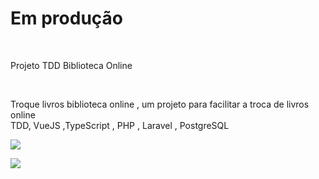 <h1> Em produção</h1>
</br>
<p>Projeto TDD Biblioteca Online</p>
</br>
<p>Troque livros biblioteca online , um projeto para facilitar a troca de livros online </br>
TDD, VueJS ,TypeScript , PHP , Laravel , PostgreSQL


</p>
<img src="https://github.com/waltereidi/bibliotecaonline/assets/6370415/b2faaa27-7ccb-4f8c-8ffb-566c2049df6c"></img>


<img src="https://github.com/waltereidi/bibliotecaonline/assets/6370415/fefe98e1-9667-4ba7-91a3-f608af3a0605"></img>
